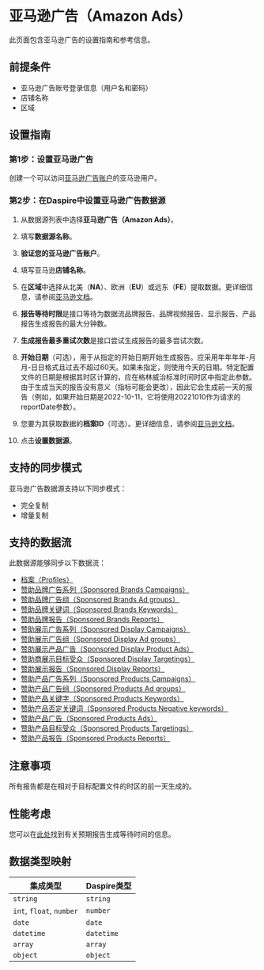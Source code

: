 # 亚马逊广告（Amazon Ads）

此页面包含亚马逊广告的设置指南和参考信息。

## 前提条件

* 亚马逊广告账号登录信息（用户名和密码）
* 店铺名称
* 区域

## 设置指南

### 第1步：设置亚马逊广告

创建一个可以访问[亚马逊广告账户](https://advertising.amazon.com/)的亚马逊用户。

### 第2步：在Daspire中设置亚马逊广告数据源

1. 从数据源列表中选择**亚马逊广告（Amazon Ads）**。

2. 填写**数据源名称**。

3. **验证您的亚马逊广告账户**。

4. 填写亚马逊**店铺名称**。

5. 在**区域**中选择从北美（**NA**）、欧洲（**EU**）或远东（**FE**）提取数据。更详细信息，请参阅[亚马逊文档](https://advertising.amazon.com/API/docs/en-us/info/api-overview#api-endpoints)。

6. **报告等待时限**是接口等待为数据流品牌报告、品牌视频报告、显示报告、产品报告生成报告的最大分钟数。

7. **生成报告最多重试次数**是接口尝试生成报告的最多尝试次数。

8. **开始日期**（可选），用于从指定的开始日期开始生成报告。应采用年年年年-月月-日日格式且过去不超过60天。如果未指定，则使用今天的日期。特定配置文件的日期是根据其时区计算的，应在格林威治标准时间时区中指定此参数。由于生成当天的报告没有意义（指标可能会更改），因此它会生成前一天的报告（例如，如果开始日期是2022-10-11，它将使用20221010作为请求的reportDate参数）。

9. 您要为其获取数据的**档案ID**（可选）。更详细信息，请参阅[亚马逊文档](https://advertising.amazon.com/API/docs/en-us/concepts/authorization/profiles)。

10. 点击**设置数据源**。

## 支持的同步模式

亚马逊广告数据源支持以下同步模式：

* 完全复制
* 增量复制

## 支持的数据流

此数据源能够同步以下数据流：

* [档案（Profiles）](https://advertising.amazon.com/API/docs/en-us/reference/2/profiles#/Profiles)
* [赞助品牌广告系列（Sponsored Brands Campaigns）](https://advertising.amazon.com/API/docs/en-us/sponsored-brands/3-0/openapi#/Campaigns)
* [赞助品牌广告组（Sponsored Brands Ad groups）](https://advertising.amazon.com/API/docs/en-us/sponsored-brands/3-0/openapi#/Ad%20groups)
* [赞助品牌关键词（Sponsored Brands Keywords）](https://advertising.amazon.com/API/docs/en-us/sponsored-brands/3-0/openapi#/Keywords)
* [赞助品牌报告（Sponsored Brands Reports）](https://advertising.amazon.com/API/docs/en-us/reference/sponsored-brands/2/reports)
* [赞助展示广告系列（Sponsored Display Campaigns）](https://advertising.amazon.com/API/docs/en-us/sponsored-display/3-0/openapi#/Campaigns)
* [赞助展示广告组（Sponsored Display Ad groups）](https://advertising.amazon.com/API/docs/en-us/sponsored-display/3-0/openapi#/Ad%20groups)
* [赞助展示产品广告（Sponsored Display Product Ads）](https://advertising.amazon.com/API/docs/en-us/sponsored-display/3-0/openapi#/Product%20ads)
* [赞助商展示目标受众（Sponsored Display Targetings）](https://advertising.amazon.com/API/docs/en-us/sponsored-display/3-0/openapi#/Targeting)
* [赞助展示报告（Sponsored Display Reports）](https://advertising.amazon.com/API/docs/en-us/sponsored-display/3-0/openapi#/Reports)
* [赞助产品广告系列（Sponsored Products Campaigns）](https://advertising.amazon.com/API/docs/en-us/sponsored-products/2-0/openapi#/Campaigns)
* [赞助产品广告组（Sponsored Products Ad groups）](https://advertising.amazon.com/API/docs/en-us/sponsored-products/2-0/openapi#/Ad%20groups)
* [赞助产品关键字（Sponsored Products Keywords）](https://advertising.amazon.com/API/docs/en-us/sponsored-products/2-0/openapi#/Keywords)
* [赞助产品否定关键词（Sponsored Products Negative keywords）](https://advertising.amazon.com/API/docs/en-us/sponsored-products/2-0/openapi#/Negative%20keywords)
* [赞助产品广告（Sponsored Products Ads）](https://advertising.amazon.com/API/docs/en-us/sponsored-products/2-0/openapi#/Product%20ads)
* [赞助产品目标受众（Sponsored Products Targetings）](https://advertising.amazon.com/API/docs/en-us/sponsored-products/2-0/openapi#/Product%20targeting)
* [赞助产品报告（Sponsored Products Reports）](https://advertising.amazon.com/API/docs/en-us/sponsored-products/2-0/openapi#/Reports)

## 注意事项

所有报告都是在相对于目标配置文件的时区的前一天生成的。

## 性能考虑

您可以在[此处](https://advertising.amazon.com/API/docs/en-us/get-started/developer-notes)找到有关预期报告生成等待时间的信息。

## 数据类型映射

| 集成类型 | Daspire类型 |
| --- | --- |
| `string` | `string` |
| `int`, `float`, `number` | `number` |
| `date` | `date` |
| `datetime` | `datetime` |
| `array` | `array` |
| `object` | `object` |